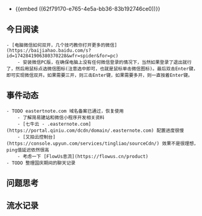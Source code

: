 - {{embed ((62f79170-e765-4e5a-bb36-83b192746ce0))}}
## 今日阅读
	- [电脑微信如何双开，几个技巧教你打开更多的微信](https://baijiahao.baidu.com/s?id=1742841906380370228&wfr=spider&for=pc)
		- 安装微信PC版，在确保电脑上没有任何微信登录的情况下，当然如果登录了退出就行了，然后用鼠标点选微信图标(注意选中即可，也就是鼠标单击微信图标)。最后双击Enter键，即可实现微信双开。如果需要三开，则三击Enter键，如果需要多开，则一直按着Enter键。
## 事件动态
	- TODO eastertnote.com 域名备案已通过，恢复使用
		- 了解简易建站和微信小程序开发相关资料
		- [七牛云 - .easternote.com](https://portal.qiniu.com/dcdn/domain/.easternote.com) 配置进度很慢
		- [又拍云控制台](https://console.upyun.com/services/tingliao/sourceCdn/) 效果不是很理想，ping值延迟依然很高
		- 考虑一下 [FlowUs息流](https://flowus.cn/product)
	- TODO 整理国庆期间的聊天记录
## 问题思考
## 流水记录